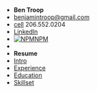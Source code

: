<!-- docs/_sidebar.md -->

- **Ben Troop**
- benjamintroop@gmail.com 
- [cell](https://icongr.am/material/cellphone.svg?size=128&color=currentColor) 206.552.0204
- [LinkedIn](https://www.linkedin.com/in/bentroop)
- [![NPM](https://icongr.am/simple/npm.svg?colored&size=32)NPM](https://www.npmjs.com/package/docsify-example-panels)
-
- **Resume**
- [Intro](/?id=intro)
- [Experience](/?id=experience)
- [Education](/?id=education)
- [Skillset](/?id=skillset)

